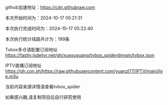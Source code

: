 
    
github加速地址：https://cdn.githubraw.com
    
本次开始时间为：2024-10-17 05:21:31

本次执行完成时间为：2024-10-17 05:22:40

本次执行统计线路共计为：199条

Tvbox多仓请配置订阅地址 https://fastly.jsdelivr.net/gh/xuexuguang/tvbox_spider@main/tvbox.json

IPTV直播订阅地址 https://gh.con.sh/https://raw.githubusercontent.com/yuanzl77/IPTV/main/live.m3u

当前内容来源详情请查看tvbox_spider

如果感兴趣,请复制项目后自行研究使用
